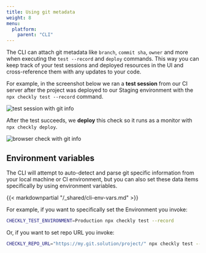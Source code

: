 ```yaml
---
title: Using git metadata
weight: 8
menu:
  platform:
    parent: "CLI"
---
```


The CLI can attach git metadata like `branch`, `commit sha`, `owner` and more when executing the `test --record` and `deploy` commands. This way you can keep track of 
your test sessions and deployed resources in the UI and cross-reference them with any updates to your code.

For example, in the screenshot below we ran a **test session** from our CI server after the project was deployed to our 
Staging environment with the `npx checkly test --record` command.

![test session with git info](/docs/images/cli/test_session_git_data.png)

After the test succeeds, we **deploy** this check so it runs as a monitor with `npx checkly deploy`. 

![browser check with git info](/docs/images/cli/browser_check_git_data.png)


## Environment variables

The CLI will attempt to auto-detect and parse git specific information from your local machine or CI environment, but you 
can also set these data items specifically by using environment variables.

{{< markdownpartial "/_shared/cli-env-vars.md" >}}

For example, if you want to specifically set the Environment you invoke:

```bash
CHECKLY_TEST_ENVIRONMENT=Production npx checkly test --record
```

Or, if you want to set repo URL you invoke:

```bash
CHECKLY_REPO_URL="https://my.git.solution/project/" npx checkly test --record
```
